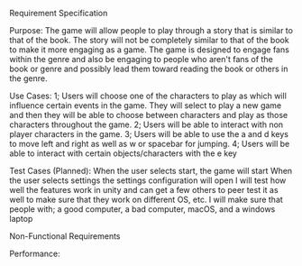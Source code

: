 Requirement Specification

Purpose:
The game will allow people to play through a story that is similar to that of the book. The story will not be completely similar to that of the book to make it more engaging as a game.
The game is designed to engage fans within the genre and also be engaging to people who aren't fans of the book or genre and possibly lead them toward reading the book or others in the genre.

Use Cases:
1; Users will choose one of the characters to play as which will influence certain events in the game. They will select to play a new game and then they will be able to choose between characters and play as those characters throughout the game.
2; Users will be able to interact with non player characters in the game.
3; Users will be able to use the a and d keys to move left and right as well as w or spacebar for jumping.
4; Users will be able to interact with certain objects/characters with the e key

Test Cases (Planned):
When the user selects start, the game will start
When the user selects settings the settings configuration will open
I will test how well the features work in unity and can get a few others to peer test it as well to make sure that they work on different OS, etc.
I will make sure that people with; a good computer, a bad computer, macOS, and a windows laptop


Non-Functional Requirements

Performance:
